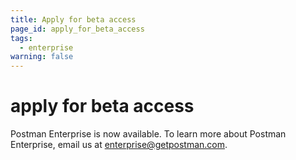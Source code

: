 ```yaml
---
title: Apply for beta access
page_id: apply_for_beta_access
tags:
  - enterprise
warning: false
---
```


# apply for beta access

Postman Enterprise is now available. To learn more about Postman Enterprise, email us at [enterprise@getpostman.com](mailto:enterprise@getpostman.com).

